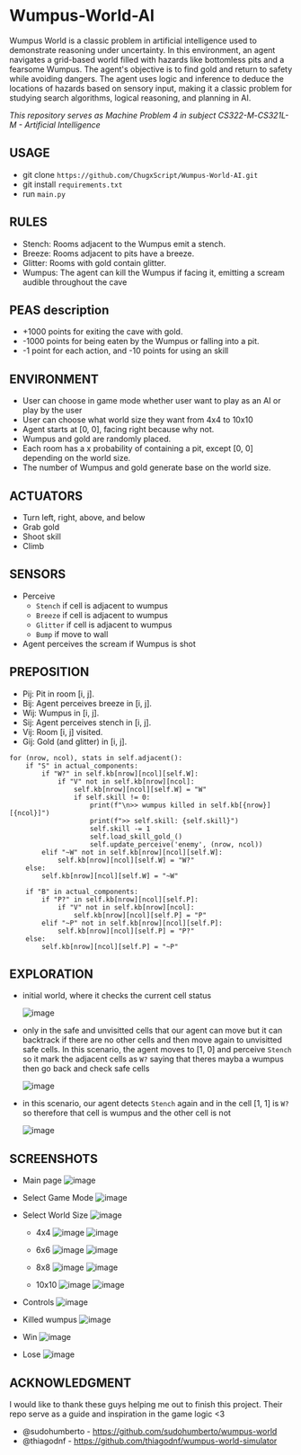 # Wumpus-World-AI

Wumpus World is a classic problem in artificial intelligence used to demonstrate reasoning under uncertainty. In this environment, an agent navigates a grid-based world filled with hazards like bottomless pits and a fearsome Wumpus. The agent's objective is to find gold and return to safety while avoiding dangers. The agent uses logic and inference to deduce the locations of hazards based on sensory input, making it a classic problem for studying search algorithms, logical reasoning, and planning in AI.

_This repository serves as Machine Problem 4 in subject CS322-M_-_CS321L-M - Artificial Intelligence_

## USAGE

- git clone `https://github.com/ChugxScript/Wumpus-World-AI.git`
- git install `requirements.txt`
- run `main.py`

## RULES

- Stench: Rooms adjacent to the Wumpus emit a stench.
- Breeze: Rooms adjacent to pits have a breeze.
- Glitter: Rooms with gold contain glitter.
- Wumpus: The agent can kill the Wumpus if facing it, emitting a scream audible throughout the cave

## PEAS description

- +1000 points for exiting the cave with gold.
- -1000 points for being eaten by the Wumpus or falling into a pit.
- -1 point for each action, and -10 points for using an skill

## ENVIRONMENT

- User can choose in game mode whether user want to play as an AI or play by the user
- User can choose what world size they want from 4x4 to 10x10
- Agent starts at [0, 0], facing right because why not.
- Wumpus and gold are randomly placed.
- Each room has a x probability of containing a pit, except [0, 0] depending on the world size.
- The number of Wumpus and gold generate base on the world size.

## ACTUATORS

- Turn left, right, above, and below
- Grab gold
- Shoot skill
- Climb

## SENSORS

- Perceive
  - `Stench` if cell is adjacent to wumpus
  - `Breeze` if cell is adjacent to wumpus
  - `Glitter` if cell is adjacent to wumpus
  - `Bump` if move to wall
- Agent perceives the scream if Wumpus is shot

## PREPOSITION

- Pij: Pit in room [i, j].
- Bij: Agent perceives breeze in [i, j].
- Wij: Wumpus in [i, j].
- Sij: Agent perceives stench in [i, j].
- Vij: Room [i, j] visited.
- Gij: Gold (and glitter) in [i, j].

```
for (nrow, ncol), stats in self.adjacent():
    if "S" in actual_components:
        if "W?" in self.kb[nrow][ncol][self.W]:
            if "V" not in self.kb[nrow][ncol]:
                self.kb[nrow][ncol][self.W] = "W"
                if self.skill != 0:
                    print(f"\n>> wumpus killed in self.kb[{nrow}][{ncol}]")
                    print(f">> self.skill: {self.skill}")
                    self.skill -= 1
                    self.load_skill_gold_()
                    self.update_perceive('enemy', (nrow, ncol))
        elif "~W" not in self.kb[nrow][ncol][self.W]:
            self.kb[nrow][ncol][self.W] = "W?"
    else:
        self.kb[nrow][ncol][self.W] = "~W"

    if "B" in actual_components:
        if "P?" in self.kb[nrow][ncol][self.P]:
            if "V" not in self.kb[nrow][ncol]:
                self.kb[nrow][ncol][self.P] = "P"
        elif "~P" not in self.kb[nrow][ncol][self.P]:
            self.kb[nrow][ncol][self.P] = "P?"
    else:
        self.kb[nrow][ncol][self.P] = "~P"
```

## EXPLORATION

- initial world, where it checks the current cell status

  ![image](https://github.com/ChugxScript/Wumpus-World-AI/assets/101156843/f5cf42a3-3e43-482c-ad32-02d8f69fae3c)

- only in the safe and unvisitted cells that our agent can move but it can backtrack if there are no other cells and then move again to unvisitted safe cells. 
In this scenario, the agent moves to [1, 0] and perceive `Stench` so it mark the adjacent cells as `W?` saying that theres mayba a wumpus then go back and check safe cells

  ![image](https://github.com/ChugxScript/Wumpus-World-AI/assets/101156843/1e9e1172-cf30-407b-9407-b45003152c36)

- in this scenario, our agent detects `Stench` again and in the cell [1, 1] is `W?` so therefore that cell is wumpus and the other cell is not

  ![image](https://github.com/ChugxScript/Wumpus-World-AI/assets/101156843/fcb4479a-0efb-4099-b7d8-e60ce26d1ca3)


## SCREENSHOTS

- Main page
![image](https://github.com/ChugxScript/Wumpus-World-AI/assets/101156843/6ad3dc4e-718f-4bd7-b2e9-d6031a069b31)

- Select Game Mode
![image](https://github.com/ChugxScript/Wumpus-World-AI/assets/101156843/6babc040-c930-4510-a748-9572802ee4e5)

- Select World Size
![image](https://github.com/ChugxScript/Wumpus-World-AI/assets/101156843/eb8f555d-e3c1-4126-a4d5-c0e202cfc97d)

  - 4x4
  ![image](https://github.com/ChugxScript/Wumpus-World-AI/assets/101156843/b08df94d-1c0e-4d46-8f14-9169cd783615)
  ![image](https://github.com/ChugxScript/Wumpus-World-AI/assets/101156843/0e21fadc-f11c-421b-b35d-5e82961e986f)


  - 6x6
  ![image](https://github.com/ChugxScript/Wumpus-World-AI/assets/101156843/9458065e-3af4-458b-89c0-b2650d5123de)
  ![image](https://github.com/ChugxScript/Wumpus-World-AI/assets/101156843/b9625dd1-12cb-477e-8a1e-c90b6255f6d9)

  - 8x8
  ![image](https://github.com/ChugxScript/Wumpus-World-AI/assets/101156843/17496ae2-a4f1-451f-b5f9-e9eaff1a0be3)
  ![image](https://github.com/ChugxScript/Wumpus-World-AI/assets/101156843/aa2e15da-4b56-41c1-a8a2-9cd3f405a81c)

  - 10x10
  ![image](https://github.com/ChugxScript/Wumpus-World-AI/assets/101156843/62135619-789b-4c21-98ad-fb7f5c40e089)
  ![image](https://github.com/ChugxScript/Wumpus-World-AI/assets/101156843/6997313a-8707-48ab-a092-95c5e0d3722f)


- Controls
![image](https://github.com/ChugxScript/Wumpus-World-AI/assets/101156843/8a0a5230-373e-4445-b0e4-3e464f836ee8)

- Killed wumpus
![image](https://github.com/ChugxScript/Wumpus-World-AI/assets/101156843/43b1a423-95c7-4303-a990-f955eb776208)

- Win
![image](https://github.com/ChugxScript/Wumpus-World-AI/assets/101156843/7383f88d-4739-4757-a22f-614ade7ad378)

- Lose
![image](https://github.com/ChugxScript/Wumpus-World-AI/assets/101156843/248e7f08-09d9-4e33-8b95-131291a82040)


## ACKNOWLEDGMENT 

I would like to thank these guys helping me out to finish this project. 
Their repo serve as a guide and inspiration in the game logic <3
- @sudohumberto - https://github.com/sudohumberto/wumpus-world
- @thiagodnf - https://github.com/thiagodnf/wumpus-world-simulator
